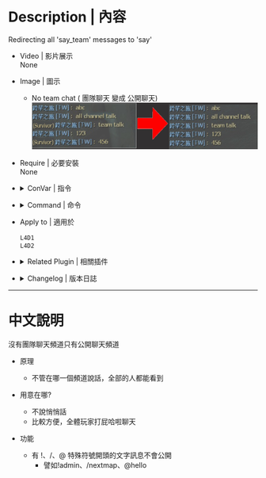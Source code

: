 # Description | 內容
Redirecting all 'say_team' messages to 'say'

* Video | 影片展示
<br/>None

* Image | 圖示
	* No team chat ( 團隊聊天 變成 公開聊天)
	<br/>![lfd_noTeamSay_1](image/lfd_noTeamSay_1.jpg)

* Require | 必要安裝
<br/>None

* <details><summary>ConVar | 指令</summary>

	* cfg/sourcemod/lfd_noTeamSay.cfg
		```php
        // Messages starting with this will be ignored, separate by , symbol
        noteamsay_ignorelist "!,/,@"
		```
</details>

* <details><summary>Command | 命令</summary>

	None
</details>

* Apply to | 適用於
	```
	L4D1
	L4D2
	```

* <details><summary>Related Plugin | 相關插件</summary>

	1. [sm_regexfilter](https://github.com/fbef0102/Game-Private_Plugin/tree/main/Plugin_%E6%8F%92%E4%BB%B6/Anti_Griefer_%E9%98%B2%E6%83%A1%E6%84%8F%E8%B7%AF%E4%BA%BA/sm_regexfilter): Filter dirty words via Regular Expressions
		> 禁詞表，任何人打字說出髒話或敏感詞彙，字詞會被屏蔽、玩家禁言並處死，網路並非法外之地
</details>

* <details><summary>Changelog | 版本日誌</summary>

	```php
	//bullet28 @ 2020
	//HarryPotter @ 2020-2023
	```
	* v2.4 (2023-5-20)
		* Fixed Error

	* v2.3 (2023-5-13)
		* Optimize Code

	* v2.2
        * Remake Code
        * Fixed compatibility with plugin "sm_regexfilter" 1.3 by Twilight Suzuka, HarryPotter

	* v1.0
		* [Original plugin by bullet28](https://forums.alliedmods.net/showthread.php?p=2691314)
</details>

- - - -
# 中文說明
沒有團隊聊天頻道只有公開聊天頻道

* 原理
	* 不管在哪一個頻道說話，全部的人都能看到

* 用意在哪?
    * 不說悄悄話
    * 比較方便，全體玩家打屁哈啦聊天

* 功能
    * 有 !、/、@ 特殊符號開頭的文字訊息不會公開
        * 譬如!admin、/nextmap、@hello
